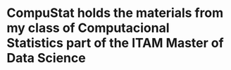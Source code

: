# CompuStat holds the materials from my class of Computacional Statistics part of the **ITAM** Master of Data Science
